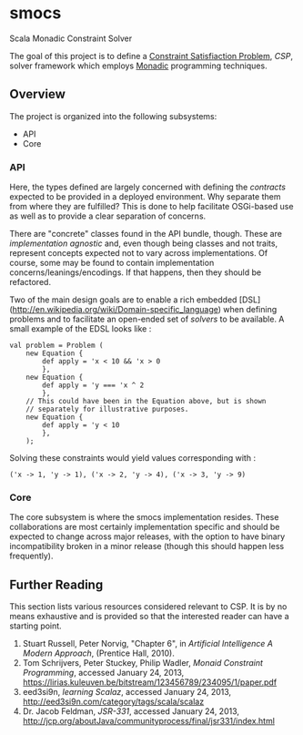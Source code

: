 smocs
=====

Scala Monadic Constraint Solver

The goal of this project is to define a
[Constraint Satisfiaction Problem](http://en.wikipedia.org/wiki/Constraint_satisfaction_problem), *CSP*, solver framework which employs
[Monadic](http://en.wikipedia.org/wiki/Monad_%28functional_programming%29) programming techniques.


Overview
--------

The project is organized into the following subsystems:

* API
* Core

### API ###

Here, the types defined are largely concerned with defining the *contracts*
expected to be provided in a deployed environment.  Why separate them from
where they are fulfilled?  This is done to help facilitate OSGi-based use
as well as to provide a clear separation of concerns.

There are "concrete" classes found in the API bundle, though.  These are
*implementation agnostic* and, even though being classes and not traits,
represent concepts expected not to vary across implementations.  Of course,
some may be found to contain implementation concerns/leanings/encodings.  If
that happens, then they should be refactored.

Two of the main design goals are to enable a rich embedded
[DSL] (http://en.wikipedia.org/wiki/Domain-specific_language) when defining
problems and to facilitate an open-ended set of *solvers* to be available.
A small example of the EDSL looks like :

	val problem = Problem (
		new Equation {
			def apply = 'x < 10 && 'x > 0
			},
		new Equation {
			def apply = 'y === 'x ^ 2
			},
		// This could have been in the Equation above, but is shown
		// separately for illustrative purposes.
		new Equation {
			def apply = 'y < 10
			},
		);

Solving these constraints would yield values corresponding with :

	('x -> 1, 'y -> 1), ('x -> 2, 'y -> 4), ('x -> 3, 'y -> 9)


### Core ###

The core subsystem is where the smocs implementation resides.  These
collaborations are most certainly implementation specific and should be
expected to change across major releases, with the option to have binary
incompatibility broken in a minor release (though this should happen less
frequently).

Further Reading
---------------

This section lists various resources considered relevant to CSP.  It is by
no means exhaustive and is provided so that the interested reader can
have a starting point.

1. Stuart Russell, Peter Norvig, "Chapter 6",
	in *Artificial Intelligence A Modern Approach*, (Prentice Hall, 2010).
2. Tom Schrijvers, Peter Stuckey, Philip Wadler,
	*Monaid Constraint Programming*, accessed January 24, 2013,
	https://lirias.kuleuven.be/bitstream/123456789/234095/1/paper.pdf
3. eed3si9n, *learning Scalaz*, accessed January 24, 2013,
	http://eed3si9n.com/category/tags/scala/scalaz
4. Dr. Jacob Feldman, *JSR-331*,
	accessed January 24, 2013,
	http://jcp.org/aboutJava/communityprocess/final/jsr331/index.html

